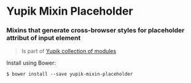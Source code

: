 Yupik Mixin Placeholder
=======================

### Mixins that generate cross-browser styles for placeholder attribut of input element

> Is part of [Yupik collection of modules](https://github.com/laurentperroteau/yupik)

Install using Bower:

    $ bower install --save yupik-mixin-placeholder
